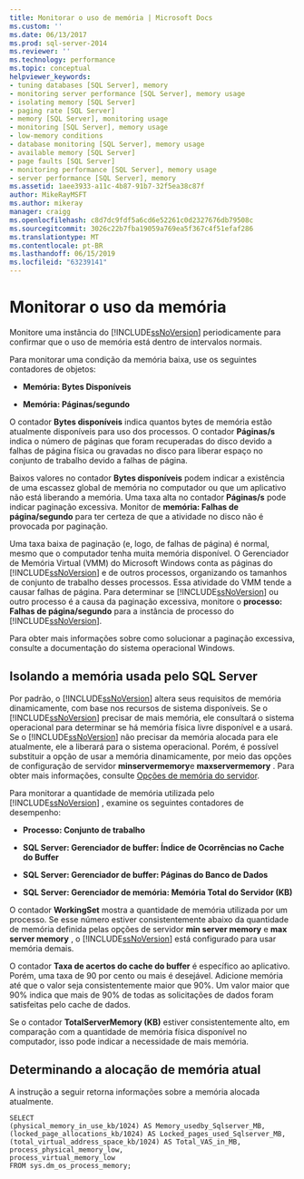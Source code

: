 ```yaml
---
title: Monitorar o uso de memória | Microsoft Docs
ms.custom: ''
ms.date: 06/13/2017
ms.prod: sql-server-2014
ms.reviewer: ''
ms.technology: performance
ms.topic: conceptual
helpviewer_keywords:
- tuning databases [SQL Server], memory
- monitoring server performance [SQL Server], memory usage
- isolating memory [SQL Server]
- paging rate [SQL Server]
- memory [SQL Server], monitoring usage
- monitoring [SQL Server], memory usage
- low-memory conditions
- database monitoring [SQL Server], memory usage
- available memory [SQL Server]
- page faults [SQL Server]
- monitoring performance [SQL Server], memory usage
- server performance [SQL Server], memory
ms.assetid: 1aee3933-a11c-4b87-91b7-32f5ea38c87f
author: MikeRayMSFT
ms.author: mikeray
manager: craigg
ms.openlocfilehash: c8d7dc9fdf5a6cd6e52261c0d2327676db79508c
ms.sourcegitcommit: 3026c22b7fba19059a769ea5f367c4f51efaf286
ms.translationtype: MT
ms.contentlocale: pt-BR
ms.lasthandoff: 06/15/2019
ms.locfileid: "63239141"
---
```

# <a name="monitor-memory-usage"></a>Monitorar o uso da memória
  Monitore uma instância do [!INCLUDE[ssNoVersion](../../includes/ssnoversion-md.md)] periodicamente para confirmar que o uso de memória está dentro de intervalos normais.  
  
 Para monitorar uma condição da memória baixa, use os seguintes contadores de objetos:  
  
-   **Memória: Bytes Disponíveis**  
  
-   **Memória: Páginas/segundo**  
  
 O contador **Bytes disponíveis** indica quantos bytes de memória estão atualmente disponíveis para uso dos processos. O contador **Páginas/s** indica o número de páginas que foram recuperadas do disco devido a falhas de página física ou gravadas no disco para liberar espaço no conjunto de trabalho devido a falhas de página.  
  
 Baixos valores no contador **Bytes disponíveis** podem indicar a existência de uma escassez global de memória no computador ou que um aplicativo não está liberando a memória. Uma taxa alta no contador **Páginas/s** pode indicar paginação excessiva. Monitor de **memória: Falhas de página/segundo** para ter certeza de que a atividade no disco não é provocada por paginação.  
  
 Uma taxa baixa de paginação (e, logo, de falhas de página) é normal, mesmo que o computador tenha muita memória disponível. O Gerenciador de Memória Virtual (VMM) do Microsoft Windows conta as páginas do [!INCLUDE[ssNoVersion](../../includes/ssnoversion-md.md)] e de outros processos, organizando os tamanhos de conjunto de trabalho desses processos. Essa atividade do VMM tende a causar falhas de página. Para determinar se [!INCLUDE[ssNoVersion](../../includes/ssnoversion-md.md)] ou outro processo é a causa da paginação excessiva, monitore o **processo: Falhas de página/segundo** para a instância de processo do [!INCLUDE[ssNoVersion](../../includes/ssnoversion-md.md)].  
  
 Para obter mais informações sobre como solucionar a paginação excessiva, consulte a documentação do sistema operacional Windows.  
  
## <a name="isolating-memory-used-by-sql-server"></a>Isolando a memória usada pelo SQL Server  
 Por padrão, o [!INCLUDE[ssNoVersion](../../includes/ssnoversion-md.md)] altera seus requisitos de memória dinamicamente, com base nos recursos de sistema disponíveis. Se o [!INCLUDE[ssNoVersion](../../includes/ssnoversion-md.md)] precisar de mais memória, ele consultará o sistema operacional para determinar se há memória física livre disponível e a usará. Se o [!INCLUDE[ssNoVersion](../../includes/ssnoversion-md.md)] não precisar da memória alocada para ele atualmente, ele a liberará para o sistema operacional. Porém, é possível substituir a opção de usar a memória dinamicamente, por meio das opções de configuração de servidor **minservermemory**e **maxservermemory** . Para obter mais informações, consulte [Opções de memória do servidor](../../database-engine/configure-windows/server-memory-server-configuration-options.md).  
  
 Para monitorar a quantidade de memória utilizada pelo [!INCLUDE[ssNoVersion](../../includes/ssnoversion-md.md)] , examine os seguintes contadores de desempenho:  
  
-   **Processo: Conjunto de trabalho**  
  
-   **SQL Server: Gerenciador de buffer: Índice de Ocorrências no Cache do Buffer**  
  
-   **SQL Server: Gerenciador de buffer: Páginas do Banco de Dados**  
  
-   **SQL Server: Gerenciador de memória: Memória Total do Servidor (KB)**  
  
 O contador **WorkingSet** mostra a quantidade de memória utilizada por um processo. Se esse número estiver consistentemente abaixo da quantidade de memória definida pelas opções de servidor **min server memory** e **max server memory** , o [!INCLUDE[ssNoVersion](../../includes/ssnoversion-md.md)] está configurado para usar memória demais.  
  
 O contador **Taxa de acertos do cache do buffer** é específico ao aplicativo. Porém, uma taxa de 90 por cento ou mais é desejável. Adicione memória até que o valor seja consistentemente maior que 90%. Um valor maior que 90% indica que mais de 90% de todas as solicitações de dados foram satisfeitas pelo cache de dados.  
  
 Se o contador **TotalServerMemory (KB)** estiver consistentemente alto, em comparação com a quantidade de memória física disponível no computador, isso pode indicar a necessidade de mais memória.  
  
## <a name="determining-current-memory-allocation"></a>Determinando a alocação de memória atual  
 A instrução a seguir retorna informações sobre a memória alocada atualmente.  
  
```  
SELECT  
(physical_memory_in_use_kb/1024) AS Memory_usedby_Sqlserver_MB,  
(locked_page_allocations_kb/1024) AS Locked_pages_used_Sqlserver_MB,  
(total_virtual_address_space_kb/1024) AS Total_VAS_in_MB,  
process_physical_memory_low,  
process_virtual_memory_low  
FROM sys.dm_os_process_memory;  
```  
  
  
